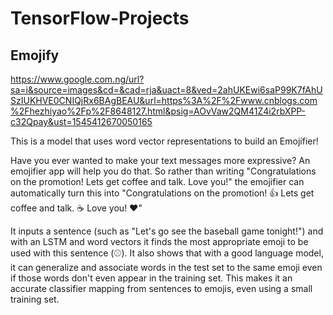 # TensorFlow-Projects
## Emojify
https://www.google.com.ng/url?sa=i&source=images&cd=&cad=rja&uact=8&ved=2ahUKEwi6saP99K7fAhUSzIUKHVE0CNIQjRx6BAgBEAU&url=https%3A%2F%2Fwww.cnblogs.com%2Fhezhiyao%2Fp%2F8648127.html&psig=AOvVaw2QM41Z4i2rbXPP-c32Qpay&ust=1545412670050165

This is a model that uses word vector representations to build an Emojifier!

Have you ever wanted to make your text messages more expressive? An emojifier app will help you do that. So rather than writing "Congratulations on the promotion! Lets get coffee and talk. Love you!" the emojifier can automatically turn this into "Congratulations on the promotion! 👍 Lets get coffee and talk. ☕️ Love you! ❤️"

It inputs a sentence (such as "Let's go see the baseball game tonight!") and with an LSTM and word vectors it finds the most appropriate emoji to be used with this sentence (⚾️). It also shows that with a good language model, it can generalize and associate words in the test set to the same emoji even if those words don't even appear in the training set.  This makes it an accurate classifier mapping from sentences to emojis, even using a small training set. 

